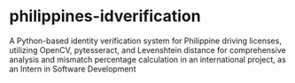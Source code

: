 # philippines-idverification
A Python-based identity verification system for Philippine driving licenses, utilizing OpenCV, pytesseract, and Levenshtein distance for comprehensive analysis and mismatch percentage calculation in an international project, as an Intern in Software Development
